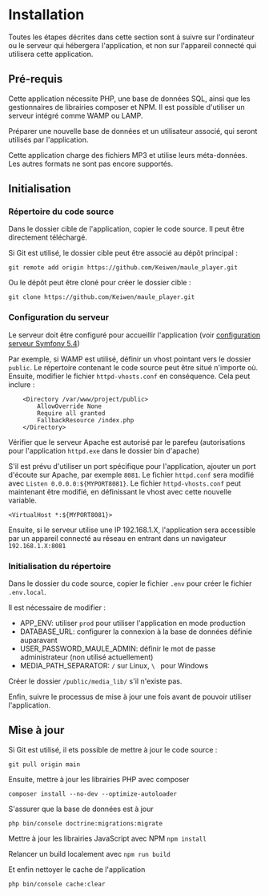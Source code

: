 # Installation

Toutes les étapes décrites dans cette section
sont à suivre sur l'ordinateur ou le serveur
qui hébergera l'application, et non sur
l'appareil connecté qui utilisera cette
application.

## Pré-requis
Cette application nécessite PHP,
une base de données SQL,
ainsi que les gestionnaires de librairies
composer et NPM.
Il est possible d'utiliser un serveur intégré
comme WAMP ou LAMP.

Préparer une nouvelle base de données
et un utilisateur associé, qui seront
utilisés par l'application.

Cette application charge des fichiers MP3
et utilise leurs méta-données.
Les autres formats ne sont pas encore supportés.


## Initialisation

### Répertoire du code source
Dans le dossier cible de l'application,
copier le code source. Il peut être directement
téléchargé.

Si Git est utilisé, le dossier cible
peut être associé au dépôt principal :

``git remote add origin
https://github.com/Keiwen/maule_player.git
``

Ou le dépôt peut être cloné
pour créer le dossier cible :

``git clone
https://github.com/Keiwen/maule_player.git``


### Configuration du serveur
Le serveur doit être configuré pour accueillir
l'application
(voir [configuration serveur Symfony 5.4](https://symfony.com/doc/5.4/setup/web_server_configuration.html#apache))

Par exemple, si WAMP est utilisé, définir
un vhost pointant vers le dossier ``public``.
Le répertoire contenant le code source peut être
situé n'importe où.
Ensuite, modifier le fichier ``httpd-vhosts.conf``
en conséquence. Cela peut inclure :
```
    <Directory /var/www/project/public>
        AllowOverride None
        Require all granted
        FallbackResource /index.php
    </Directory>
```
Vérifier que le serveur Apache est autorisé
par le parefeu (autorisations pour l'application
``httpd.exe`` dans le dossier bin d'apache)

S'il est prévu d'utiliser un port spécifique
pour l'application, ajouter un port d'écoute
sur Apache, par exemple ``8081``.
Le fichier ``httpd.conf`` sera modifié avec
``Listen 0.0.0.0:${MYPORT8081}``.
Le fichier ``httpd-vhosts.conf`` peut
maintenant être modifié, en définissant
le vhost avec cette nouvelle variable.

```
<VirtualHost *:${MYPORT8081}>
```
Ensuite, si le serveur utilise une IP 192.168.1.X,
l'application sera accessible par un
appareil connecté au réseau en entrant
dans un navigateur
``192.168.1.X:8081``

### Initialisation du répertoire
Dans le dossier du code source, 
copier le fichier ``.env`` pour créer
le fichier ``.env.local``.

Il est nécessaire de modifier :
- APP_ENV: utiliser ``prod`` pour utiliser l'application en mode production
- DATABASE_URL: configurer la connexion à la base de données définie auparavant
- USER_PASSWORD_MAULE_ADMIN: définir le mot de passe administrateur (non utilisé actuellement)
- MEDIA_PATH_SEPARATOR: ``/`` sur Linux, `\ ` pour Windows

Créer le dossier ``/public/media_lib/`` s'il n'existe pas.

Enfin, suivre le processus de mise à jour une fois
avant de pouvoir utiliser l'application.

## Mise à jour
Si Git est utilisé, il ets possible de mettre
à jour le code source :

``git pull origin main``

Ensuite, mettre à jour les librairies PHP avec composer

``composer install --no-dev --optimize-autoloader``

S'assurer que la base de données est à jour

``php bin/console doctrine:migrations:migrate``

Mettre à jour les librairies JavaScript avec NPM
``npm install``

Relancer un build localement avec
``npm run build``

Et enfin nettoyer le cache de l'application

``php bin/console cache:clear``

